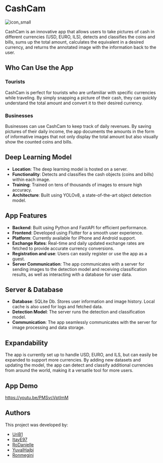 # CashCam
![icon_small](https://github.com/user-attachments/assets/abd3257d-f239-47de-a877-5704a8095d5a)

CashCam is an innovative app that allows users to take pictures of cash in different currencies (USD, EURO, ILS), detects and classifies the coins and bills, sums up the total amount, calculates the equivalent in a desired currency, and returns the annotated image with the information back to the user.

## Who Can Use the App

### Tourists
CashCam is perfect for tourists who are unfamiliar with specific currencies while traveling. By simply snapping a picture of their cash, they can quickly understand the total amount and convert it to their desired currency.

### Businesses
Businesses can use CashCam to keep track of daily revenues. By saving pictures of their daily income, the app documents the amounts in the form of informative images that not only display the total amount but also visually show the counted coins and bills.

## Deep Learning Model

- **Location**: The deep learning model is hosted on a server.
- **Functionality**: Detects and classifies the cash objects (coins and bills) within each image.
- **Training**: Trained on tens of thousands of images to ensure high accuracy.
- **Architecture**: Built using YOLOv8, a state-of-the-art object detection model.

## App Features

- **Backend**: Built using Python and FastAPI for efficient performance.
- **Frontend**: Developed using Flutter for a smooth user experience.
- **Platform**: Currently available for iPhone and Android support.
- **Exchange Rates**: Real-time and daily updated exchange rates are fetched to provide accurate currency conversions.
- **Registration and use**: Users can easily register or use the app as a guest.
- **Server Communication**: The app communicates with a server for sending images to the detection model and receiving classification results, as well as interacting with a database for user data.

## Server & Database

- **Database**: SQLite Db. Stores user information and image history. Local cache is also used for logs and fetched data.
- **Detection Model**: The server runs the detection and classification model.
- **Communication**: The app seamlessly communicates with the server for image processing and data storage.

## Expandability

The app is currently set up to handle USD, EURO, and ILS, but can easily be expanded to support more currencies. By adding new datasets and updating the model, the app can detect and classify additional currencies from around the world, making it a versatile tool for more users.

## App Demo
https://youtu.be/PMSvcVptImM

## Authors

This project was developed by:

- [UriB1](https://github.com/UriBeeri)
- [ItayE97](https://github.com/ItayE97)
- [RoDanielle](https://github.com/RoDanielle)
- [YuvalHajbi](https://github.com/YuvalHajbi)
- [Ronmegini](https://github.com/ronmegini)
